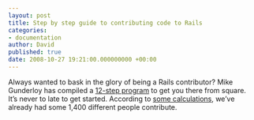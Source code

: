 ```yaml
---
layout: post
title: Step by step guide to contributing code to Rails
categories:
- documentation
author: David
published: true
date: 2008-10-27 19:21:00.000000000 +00:00
---
```

<p>Always wanted to bask in the glory of being a Rails contributor? Mike Gunderloy has compiled a <a href="http://afreshcup.com/2008/10/27/contributing-to-rails-step-by-step/">12-step program</a> to get you there from square. It&#8217;s never to late to get started. According to <a href="http://groups.google.com/group/rubyonrails-core/browse_thread/thread/7554c8c5a25b4765">some calculations</a>, we&#8217;ve already had some 1,400 different people contribute.</p>
